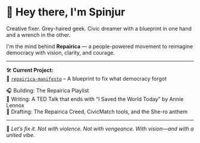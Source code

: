 # 👋 Hey there, I'm Spinjur

Creative fixer. Grey-haired geek. Civic dreamer with a blueprint in one hand and a wrench in the other.

I'm the mind behind **Repairica** — a people-powered movement to reimagine democracy with vision, clarity, and courage.

---

🛠️ **Current Project:**  
🔧 [`repairica-manifesto`](https://github.com/spinjur/repairica-manifesto) – A blueprint to fix what democracy forgot

🎧 Building: The Repairica Playlist  
🎤 Writing: A TED Talk that ends with “I Saved the World Today” by Annie Lennox  
📜 Drafting: The Repairica Creed, CivicMatch tools, and the She-ro anthem

---

💙 *Let’s fix it. Not with violence. Not with vengeance. With vision—and with a united vibe.*